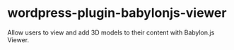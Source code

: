 # wordpress-plugin-babylonjs-viewer
Allow users to view and add 3D models to their content with Babylon.js Viewer.
